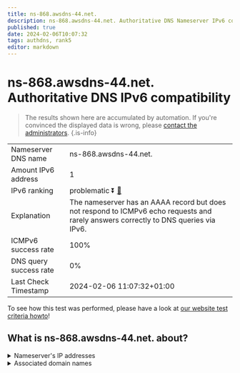 ```yaml
---
title: ns-868.awsdns-44.net.
description: ns-868.awsdns-44.net. Authoritative DNS Nameserver IPv6 compatibility
published: true
date: 2024-02-06T10:07:32
tags: authdns, rank5
editor: markdown
---
```


# ns-868.awsdns-44.net. Authoritative DNS IPv6 compatibility

> The results shown here are accumulated by automation. If you're convinced the displayed data is wrong, please [contact the administrators](/howto/chat). 
{.is-info}




|   |   |
| - | - |
| Nameserver DNS name | ns-868.awsdns-44.net.
| Amount IPv6 address | 1
| IPv6 ranking | problematic :arrow_double_down: [🔗](/howto/ranking) |
| Explanation | The nameserver has an AAAA record but does not respond to ICMPv6 echo requests and rarely answers correctly to DNS queries via IPv6. |
| ICMPv6 success rate | 100%|
| DNS query success rate | 0% |
| Last Check Timestamp | 2024-02-06 11:07:32+01:00 |

To see how this test was performed, please have a look at [our website test criteria howto](/howto/testcriteria/authdns)!


## What is ns-868.awsdns-44.net. about?




<details>
<summary>Nameserver's IP addresses</summary>

2600:9000:5303:6400::1

</details>



<details>
<summary>Associated domain names</summary>

www.mongodb.com

</details>
